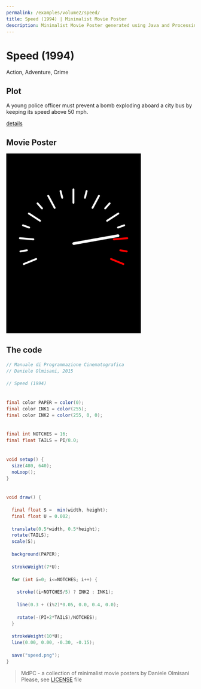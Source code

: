 ```yaml
---
permalink: /examples/volume2/speed/
title: Speed (1994) | Minimalist Movie Poster
description: Minimalist Movie Poster generated using Java and Processing.
---
```


# Speed (1994)

Action, Adventure, Crime

## Plot
A young police officer must prevent a bomb exploding aboard a city bus by keeping its speed above 50 mph.

[details](https://www.imdb.com/title/tt0111257/)

## Movie Poster
<img src="speed.png"  width="360px" title="Speed">


## The code
```java
// Manuale di Programmazione Cinematografica
// Daniele Olmisani, 2015

// Speed (1994)


final color PAPER = color(0);
final color INK1 = color(255);
final color INK2 = color(255, 0, 0);


final int NOTCHES = 16;
final float TAILS = PI/8.0;


void setup() {
  size(480, 640);
  noLoop();
}


void draw() {
  
  final float S =  min(width, height);
  final float U = 0.002;
  
  translate(0.5*width, 0.5*height);
  rotate(TAILS);
  scale(S);
  
  background(PAPER);
  
  strokeWeight(7*U);
  
  for (int i=0; i<=NOTCHES; i++) {
    
    stroke((i<NOTCHES/5) ? INK2 : INK1);
    
    line(0.3 + (i%2)*0.05, 0.0, 0.4, 0.0);

    rotate(-(PI+2*TAILS)/NOTCHES);
  }
  
  strokeWeight(10*U);
  line(0.00, 0.00, -0.30, -0.15);
  
  save("speed.png");
}

```

> MdPC - a collection of minimalist movie posters
> by Daniele Olmisani
> Please, see [LICENSE](../../../LICENSE) file
